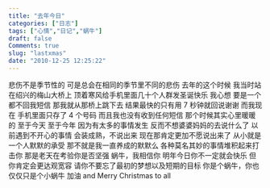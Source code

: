 ```yaml
---
title: "去年今日"
categories: ["日志"]
tags: ["心情","日记","蜗牛"]
draft: false
Comments: true
slug: "lastxmas"
date: "2010-12-25 12:25:22"
---
```


悲伤不是季节性的
可是总会在相同的季节里不同的悲伤
去年的这个时候
我当时站在绍兴的梅山大桥上
顶着寒风给手机里面几十个人群发圣诞快乐
我心想
要是一个都不回我短信
那我就从那桥上跳下去
结果最快的只有用 7 秒钟就回说谢谢
而我现在
手机里面只存了 4 个号码
而且我也没有收到任何短信
那个时候其实心里暖暖的
至于今天
至于今年
因为有太多的事情发生
反而不想婆婆妈妈的去说什么了
以前遇到不开心的事情
会装成熟，不说出来
现在那肯定更加不愿说出来了
从小就是一个人默默的承受
那不就是我一直养成的默默么
各种莫名其妙的事情堆积起来打击你
那是老天在考验你是否坚强
蜗牛，我相信你
明年今日你不一定就会快乐
但你肯定会更达观宽容
请你不要忘了最初的梦想以及短期的目标
你是个蜗牛，你也仅仅只是个小蜗牛
加油
and Merry Christmas to all


